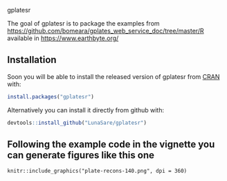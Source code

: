 gplatesr

The goal of gplatesr is to package the examples from https://github.com/bomeara/gplates_web_service_doc/tree/master/R available in  https://www.earthbyte.org/

## Installation

Soon you will be able to install the released version of gplatesr from [CRAN](https://CRAN.R-project.org) with:

``` r
install.packages("gplatesr")
```
Alternatively you can install it directly from github with:
``` r
devtools::install_github("LunaSare/gplatesr")
```

## Following the example code in the vignette you can generate figures like this one

```{r, echo = F}
knitr::include_graphics("plate-recons-140.png", dpi = 360)
```
